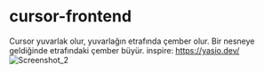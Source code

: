 # cursor-frontend
Cursor yuvarlak olur, yuvarlağın etrafında çember olur. Bir nesneye geldiğinde etrafındaki çember büyür. 
inspire: https://yasio.dev/
![Screenshot_2](https://github.com/eneseken/cursor-frontend/assets/83923806/25010f73-d377-4a25-9adb-94e2737f064a)
